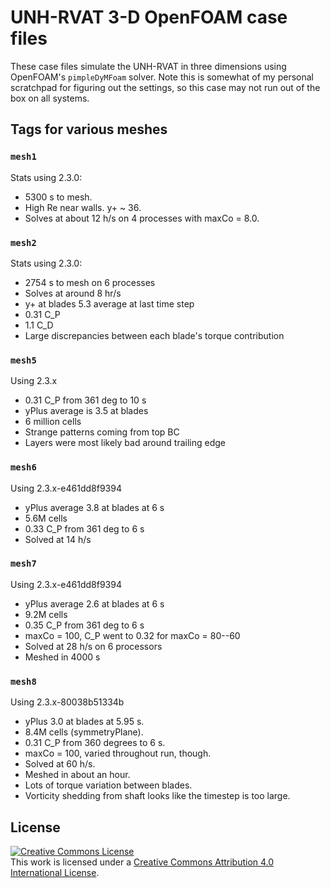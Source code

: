UNH-RVAT 3-D OpenFOAM case files
================================

These case files simulate the UNH-RVAT in three dimensions using OpenFOAM's
`pimpleDyMFoam` solver. Note this is somewhat of my personal scratchpad for 
figuring out the settings, so this case may not run out of the box on all 
systems.

## Tags for various meshes

### `mesh1`
Stats using 2.3.0:

  * 5300 s to mesh.
  * High Re near walls. y+ ~ 36. 
  * Solves at about 12 h/s on 4 processes with maxCo = 8.0. 

### `mesh2`
Stats using 2.3.0:

  * 2754 s to mesh on 6 processes
  * Solves at around 8 hr/s
  * y+ at blades 5.3 average at last time step
  * 0.31 C_P
  * 1.1 C_D
  * Large discrepancies between each blade's torque contribution

### `mesh5`
Using 2.3.x

  * 0.31 C_P from 361 deg to 10 s
  * yPlus average is 3.5 at blades
  * 6 million cells
  * Strange patterns coming from top BC
  * Layers were most likely bad around trailing edge

### `mesh6`
Using 2.3.x-e461dd8f9394

  * yPlus average 3.8 at blades at 6 s
  * 5.6M cells
  * 0.33 C_P from 361 deg to 6 s
  * Solved at 14 h/s

### `mesh7`
Using 2.3.x-e461dd8f9394

  * yPlus average 2.6 at blades at 6 s
  * 9.2M cells
  * 0.35 C_P from 361 deg to 6 s
  * maxCo = 100, C_P went to 0.32 for maxCo = 80--60
  * Solved at 28 h/s on 6 processors
  * Meshed in 4000 s

### `mesh8`
Using 2.3.x-80038b51334b

  * yPlus 3.0 at blades at 5.95 s.
  * 8.4M cells (symmetryPlane).
  * 0.31 C_P from 360 degrees to 6 s.
  * maxCo = 100, varied throughout run, though. 
  * Solved at 60 h/s.
  * Meshed in about an hour.
  * Lots of torque variation between blades.
  * Vorticity shedding from shaft looks like the timestep is too large.

## License

<a rel="license" href="http://creativecommons.org/licenses/by/4.0/">
<img alt="Creative Commons License" style="border-width:0" src="http://i.creativecommons.org/l/by/4.0/88x31.png" />
</a><br />This work is licensed under a <a rel="license" href="http://creativecommons.org/licenses/by/4.0/"/>
Creative Commons Attribution 4.0 International License</a>.
